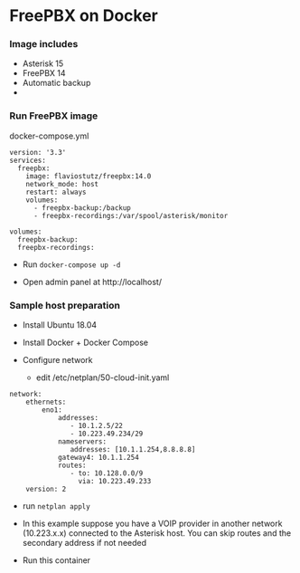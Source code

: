 # FreePBX on Docker

### Image includes

 * Asterisk 15
 * FreePBX 14
 * Automatic backup
 * 


### Run FreePBX image

docker-compose.yml
```
version: '3.3'
services:
  freepbx:
    image: flaviostutz/freepbx:14.0
    network_mode: host
    restart: always
    volumes:
      - freepbx-backup:/backup
      - freepbx-recordings:/var/spool/asterisk/monitor

volumes:
  freepbx-backup:
  freepbx-recordings:
```

* Run ```docker-compose up -d```

* Open admin panel at http://localhost/

### Sample host preparation

* Install Ubuntu 18.04

* Install Docker + Docker Compose

* Configure network

  * edit /etc/netplan/50-cloud-init.yaml

```
network:
    ethernets:
        eno1:
            addresses:
               - 10.1.2.5/22
               - 10.223.49.234/29
            nameservers:
               addresses: [10.1.1.254,8.8.8.8]
            gateway4: 10.1.1.254
            routes:
               - to: 10.128.0.0/9
                 via: 10.223.49.233
    version: 2
```

  * run ```netplan apply```

  * In this example suppose you have a VOIP provider in another network (10.223.x.x) connected to the Asterisk host. You can skip routes and the secondary address if not needed

  * Run this container

  

